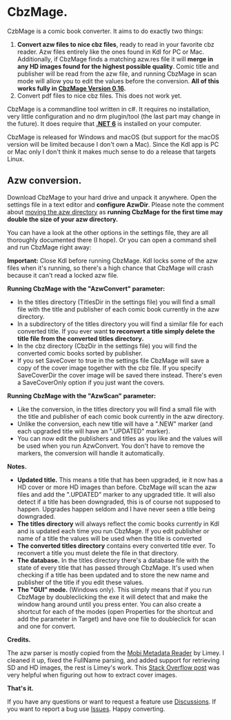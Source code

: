 # CbzMage.
CzbMage is a comic book converter. It aims to do exactly two things:
1. **Convert azw files to nice cbz files**, ready to read in your favorite cbz reader. Azw files entirely like the ones found in Kdl for PC or Mac. 
Additionally, if CbzMage finds a matching azw.res file it will **merge in any HD images found for the highest possible quality**. 
Comic title and publisher will be read from the azw file, and running CbzMage in scan mode will allow you to edit the values before the conversion. 
**All of this works fully in [CbzMage Version 0.16](https://github.com/ToofDerling/CbzMage/releases/tag/v0.16).**
2. Convert pdf files to nice cbz files. This does not work yet.

CbzMage is a commandline tool written in c#. It requires no installation, very little configuration and no drm plugin/tool (the last part may change in the future). It does require that **[.NET 6](https://dotnet.microsoft.com/en-us/download)** is installed on your computer.

CbzMage is released for Windows and macOS (but support for the macOS version will be limited because I don't own a Mac). Since the Kdl app is PC or Mac only I don't think it makes much sense to do a release that targets Linux.

## Azw conversion.

Download CbzMage to your hard drive and unpack it anywhere. Open the settings file in a text editor and **configure AzwDir**. Please note the comment about [moving the azw directory](https://github.com/ToofDerling/CbzMage/wiki/How-to-move-Kdl-content-folder.) as **running CbzMage for the first time may double the size of your azw directory.**

You can have a look at the other options in the settings file, they are all thoroughly documented there (I hope). Or you can open a command shell and run CbzMage right away: 

**Important:** Close Kdl before running CbzMage. Kdl locks some of the azw files when it's running, so there's a high chance that CbzMage will crash because it can't read a locked azw file.

**Running CbzMage with the "AzwConvert" parameter:**

* In the titles directory (TitlesDir in the settings file) you will find a small file with the title and publisher of each comic book currently in the azw directory.  
* In a subdirectory of the titles directory you will find a similar file for each converted title. If you ever want **to reconvert a title simply delete the title file from the converted titles directory.**
* In the cbz directory (CbzDir in the settings file) you will find the converted comic books sorted by publisher. 
* If you set SaveCover to true in the settings file CbzMage will save a copy of the cover image together with the cbz file. If you specify SaveCoverDir the cover image will be saved there instead. There's even a SaveCoverOnly option if you just want the covers.

**Running CbzMage with the "AzwScan" parameter:**

* Like the conversion, in the titles directory you will find a small file with the title and publisher of each comic book currently in the azw directory.  
* Unlike the conversion, each new title will have a ".NEW" marker (and each upgraded title will have an ".UPDATED" marker). 
* You can now edit the publishers and titles as you like and the values will be used when you run AzwConvert. You don't have to remove the markers, the conversion will handle it automatically.

**Notes.**

* **Updated title.** This means a title that has been upgraded, ie it now has a HD cover or more HD images than before. CbzMage will scan the azw files and add the ".UPDATED" marker to any upgraded title. It will also detect if a title has been downgraded, this is of course not supposed to happen. Upgrades happen seldom and I have never seen a title being downgraded. 
* **The titles directory** will always reflect the comic books currently in Kdl and is updated each time you run CbzMage. If you edit publisher or name of a title the values will be used when the title is converted 
* **The converted titles directory** contains every converted title ever. To reconvert a title you must delete the file in that directory. 
* **The database.** In the titles directory there's a database file with the state of every title that has passed through CbzMage. It's used when checking if a title has been updated and to store the new name and publisher of the title if you edit these values.
* **The "GUI" mode.** (Windows only). This simply means that if you run CbzMage by doubleclicking the exe it will detect that and make the window hang around until you press enter. You can also create a shortcut for each of the modes (open Properties for the shortcut and add the parameter in Target) and have one file to doubleclick for scan and one for convert.      

**Credits.**

The azw parser is mostly copied from the [Mobi Metadata Reader](https://www.mobileread.com/forums/showthread.php?t=185565) by Limey. I cleaned it up, fixed the FullName parsing, and added support for retrieving SD and HD images, the rest is Limey's work. This [Stack Overflow post](https://stackoverflow.com/questions/24233834/getting-cover-image-from-a-mobi-file) was very helpful when figuring out how to extract cover images.

**That's it.** 

If you have any questions or want to request a feature use [Discussions](https://github.com/ToofDerling/CbzMage/discussions). If you want to report a bug use [Issues](https://github.com/ToofDerling/CbzMage/issues). Happy converting.
